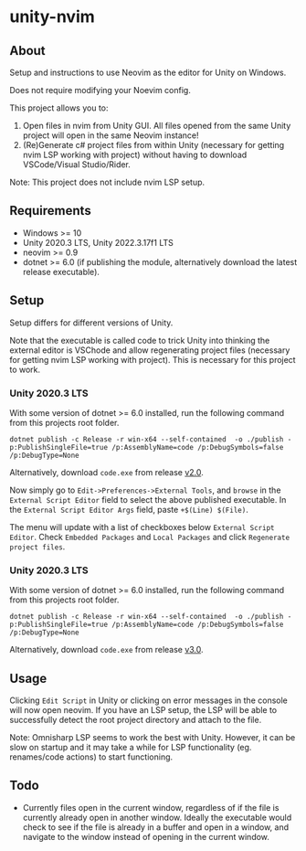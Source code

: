 # unity-nvim

## About
Setup and instructions to use Neovim as the editor for Unity on Windows. 

Does not require modifying your Noevim config. 

This project allows you to:
1.  Open files in nvim from Unity GUI. All files opened from the same Unity project will open in the same Neovim instance!
2. (Re)Generate c# project files from within Unity (necessary for getting nvim LSP working with project) without having to download VSCode/Visual Studio/Rider. 

Note: This project does not include nvim LSP setup. 

## Requirements 
- Windows >= 10
- Unity 2020.3 LTS, Unity 2022.3.17f1 LTS 
- neovim >= 0.9 
- dotnet >= 6.0 (if publishing the module, alternatively download the latest release executable). 

## Setup
Setup differs for different versions of Unity.

Note that the executable is called code to trick Unity into thinking the external editor is VSChode and allow regenerating project files (necessary for getting nvim LSP working with project). This is necessary for this project to work. 

### Unity 2020.3 LTS

With some version of dotnet >= 6.0 installed, run the following command from this projects root folder.
```
dotnet publish -c Release -r win-x64 --self-contained  -o ./publish -p:PublishSingleFile=true /p:AssemblyName=code /p:DebugSymbols=false /p:DebugType=None
```
Alternatively, download `code.exe` from release [v2.0](https://github.com/Ani-Sako/unity-nvim/releases/tag/v2.0).


Now simply go to `Edit->Preferences->External Tools`, and `browse` in the `External Script Editor` field to select the above published executable.
In the `External Script Editor Args` field, paste `+$(Line) $(File)`.

The menu will update with a list of checkboxes below `External Script Editor`. Check `Embedded Packages` and `Local Packages` and click `Regenerate project files`.

### Unity 2020.3 LTS

With some version of dotnet >= 6.0 installed, run the following command from this projects root folder.
```
dotnet publish -c Release -r win-x64 --self-contained  -o ./publish -p:PublishSingleFile=true /p:AssemblyName=code /p:DebugSymbols=false /p:DebugType=None
```
Alternatively, download `code.exe` from release [v3.0](https://github.com/Ani-Sako/unity-nvim/releases/tag/v3.0).

## Usage
Clicking `Edit Script` in Unity or clicking on error messages in the console will now open neovim. If you have an LSP setup, the LSP will be able to successfully detect the root project directory and attach to the file. 

Note: Omnisharp LSP seems to work the best with Unity. However, it can be slow on startup and it may take a while for LSP functionality (eg. renames/code actions) to start functioning. 

## Todo
- Currently files open in the current window, regardless of if the file is currently already open in another window. Ideally the executable would check to see if the file is already in a buffer and open in a window, and navigate to the window instead of opening in the current window. 
